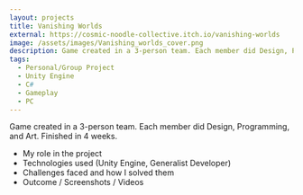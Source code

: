 ```yaml
---
layout: projects
title: Vanishing Worlds
external: https://cosmic-noodle-collective.itch.io/vanishing-worlds
image: /assets/images/Vanishing_worlds_cover.png
description: Game created in a 3-person team. Each member did Design, Programming, and Art. Finished in 4 weeks.
tags:
  - Personal/Group Project
  - Unity Engine
  - C#
  - Gameplay
  - PC
---
```


<p>
  Game created in a 3-person team. Each member did Design, Programming, and Art. Finished in 4 weeks.
</p>

<p>
  <ul>
    <li>My role in the project</li>
    <li>Technologies used (Unity Engine, Generalist Developer)</li>
    <li>Challenges faced and how I solved them</li>
    <li>Outcome / Screenshots / Videos</li>
  </ul>
</p>